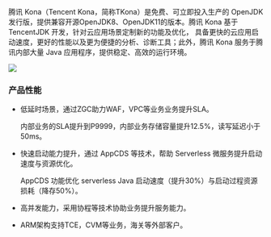 腾讯 Kona（Tencent Kona，简称TKona）是免费、可立即投入生产的 OpenJDK 发行版，提供兼容开源OpenJDK8、OpenJDK11的版本。腾讯 Kona 基于 TencentJDK 开发，针对云应用场景定制新的功能及优化， 具备更快的云应用启动速度，更好的性能以及更为便捷的分析、诊断工具；此外，腾讯 Kona 服务于腾讯内部大量 Java 应用程序，提供稳定、高效的运行环境。 

![](https://main.qcloudimg.com/raw/20807fe3eedc9d3400094d265bfd83b7.png)

### 产品性能

- 低延时场景，通过ZGC助力WAF，VPC等业务业务提升SLA。

  内部业务的SLA提升到P9999，内部业务存储容量提升12.5%，读写延迟小于50ms。

- 快速启动能力提升，通过 AppCDS 等技术，帮助 Serverless 微服务提升启动速度与资源优化。

  AppCDS 功能优化 serverless Java 启动速度（提升30%）与启动过程资源损耗（降存50%）。

- 高并发能力，采用协程等技术协助业务提升服务能力。

- ARM架构支持TCE，CVM等业务，海关等外部客户。



